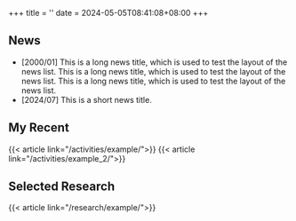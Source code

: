 +++
title = ''
date = 2024-05-05T08:41:08+08:00
+++

## News
- [2000/01] This is a long news title, which is used to test the layout of the news list. This is a long news title, which is used to test the layout of the news list. This is a long news title, which is used to test the layout of the news list.
- [2024/07] This is a short news title.

## My Recent
{{< article link="/activities/example/">}}
{{< article link="/activities/example_2/">}}

## Selected Research
{{< article link="/research/example/">}}